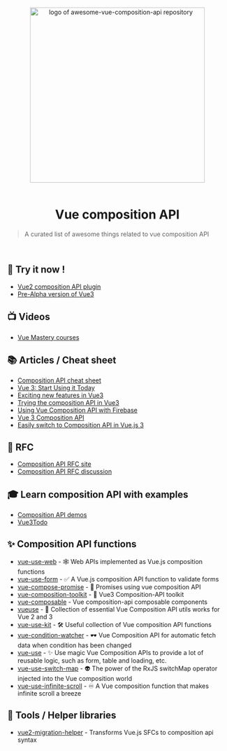<p align="center">
  <br>
  <img width="400" src="./awesome-vue.svg" alt="logo of awesome-vue-composition-api repository">
  <br>
  <br>
</p>
<h1 align="center">Vue composition API</h1>


> A curated list of awesome things related to vue composition API

<br>

## 🚀 Try it now !

- [Vue2 composition API plugin](https://github.com/vuejs/composition-api)
- [Pre-Alpha version of Vue3](https://github.com/vuejs/vue-next)

## 📺 Videos

- [Vue Mastery courses](https://www.vuemastery.com/courses/vue-3-essentials/why-the-composition-api/)

## 📚 Articles / Cheat sheet

- [Composition API cheat sheet](https://www.vuemastery.com/vue-3-cheat-sheet/)
- [Vue 3: Start Using it Today](https://www.vuemastery.com/blog/vue-3-start-using-it-today/)
- [Exciting new features in Vue3](https://vueschool.io/articles/vuejs-tutorials/exciting-new-features-in-vue-3/)
- [Trying the composition API in Vue3](https://dev.to/dasdaniel/composition-api-in-vue3-2ob6)
- [Using Vue Composition API with Firebase](https://dev.to/aaronksaunders/using-vue-composition-api-with-firebase-1oib)
- [Vue 3 Composition API](https://rimdev.io/vue-3-composition-api/)
- [Easily switch to Composition API in Vue.js 3](https://vuedose.tips/tips/easily-switch-to-composition-api-in-vuejs-3/)

## 📄 RFC

- [Composition API RFC site](https://vue-composition-api-rfc.netlify.com/)
- [Composition API RFC discussion](https://github.com/vuejs/rfcs/pull/78)

## 🎓 Learn composition API with examples

- [Composition API demos](https://github.com/LinusBorg/composition-api-demos)
- [Vue3Todo](https://github.com/ShetlandJ/Vue3Todo)

## ✨ Composition API functions

- [vue-use-web](https://github.com/logaretm/vue-use-web) - 🕸 Web APIs implemented as Vue.js composition functions
- [vue-use-form](https://github.com/logaretm/vue-use-form) - ✅ A Vue.js composition API function to validate forms
- [vue-compose-promise](https://github.com/posva/vue-compose-promise) - 💝 Promises using vue composition API
- [vue-composition-toolkit](https://github.com/shuidi-fed/vue-composition-toolkit) - 💚 Vue3 Composition-API toolkit
- [vue-composable](https://github.com/pikax/vue-composable) - Vue composition-api composable components
- [vueuse](https://github.com/antfu/vueuse) - 🧰 Collection of essential Vue Composition API utils works for Vue 2 and 3
- [vue-use-kit](https://github.com/microcipcip/vue-use-kit) - 🛠️ Useful collection of Vue composition API functions
- [vue-condition-watcher](https://github.com/runkids/vue-condition-watcher) - 🕶 Vue Composition API for automatic fetch data when condition has been changed
- [vue-use](https://github.com/openfext/vue-use) - ✨ Use magic Vue Composition APIs to provide a lot of reusable logic, such as form, table and loading, etc.
- [vue-use-switch-map](https://github.com/jfet97/vue-use-switch-map) - 👽 The power of the RxJS switchMap operator injected into the Vue composition world
- [vue-use-infinite-scroll](https://github.com/jfet97/vue-use-infinite-scroll) - ♾️ A Vue composition function that makes infinite scroll a breeze

## 🔧 Tools / Helper libraries

- [vue2-migration-helper](https://github.com/mubaidr/vue2-migration-helper) - Transforms Vue.js SFCs to composition api syntax

